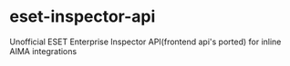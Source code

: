 # eset-inspector-api
Unofficial ESET Enterprise Inspector API(frontend api's ported) for inline AIMA integrations
